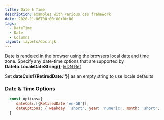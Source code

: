 ```yaml
---
title: Date & Time
description: examples with various css framework
date: 2020-11-06T00:00:00+00:00
tags:
  - DateTime
  - Date
  - Columns
layout: layouts/doc.njk
---
```


Date is rendered in the browser using the browsers local date and time zone. 
Specify any date-time options that are supported by <strong>Dateto.LocaleDateString();</strong> [MDN Ref](https://developer.mozilla.org/en-US/docs/Web/JavaScript/Reference/Global_Objects/Date/toLocaleDateString)

Set <strong> dateCols:[{RetiredDate:''}]</strong> as an empty string to use locale defaults


### Date & Time Options
 ```js
   const options={
      dateCols:[{RetiredDate:'en-GB'}],
      dateOptions: { weekday: 'short', year: 'numeric', month: 'short', day: 'numeric' },
   }

 ```


